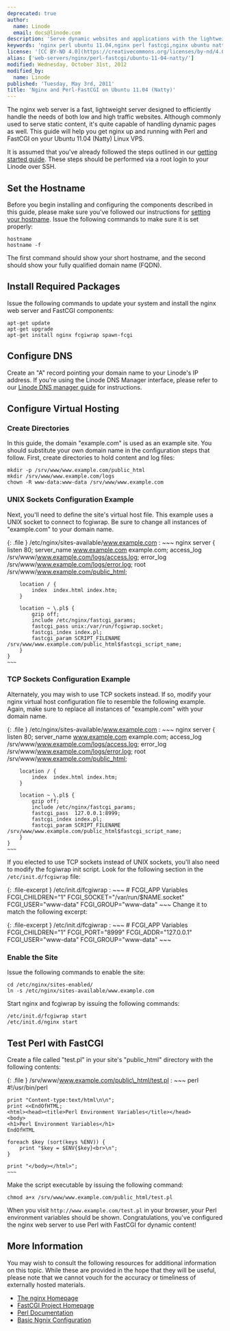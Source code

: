```yaml
---
deprecated: true
author:
  name: Linode
  email: docs@linode.com
description: 'Serve dynamic websites and applications with the lightweight nginx web server and Perl-FastCGI on Ubuntu 11.04 (Natty).'
keywords: 'nginx perl ubuntu 11.04,nginx perl fastcgi,nginx ubuntu natty,fastscgi perl,nginx ubuntu'
license: '[CC BY-ND 4.0](https://creativecommons.org/licenses/by-nd/4.0)'
alias: ['web-servers/nginx/perl-fastcgi/ubuntu-11-04-natty/']
modified: Wednesday, October 31st, 2012
modified_by:
  name: Linode
published: 'Tuesday, May 3rd, 2011'
title: 'Nginx and Perl-FastCGI on Ubuntu 11.04 (Natty)'
---
```




The nginx web server is a fast, lightweight server designed to efficiently handle the needs of both low and high traffic websites. Although commonly used to serve static content, it's quite capable of handling dynamic pages as well. This guide will help you get nginx up and running with Perl and FastCGI on your Ubuntu 11.04 (Natty) Linux VPS.

It is assumed that you've already followed the steps outlined in our [getting started guide](/docs/getting-started/). These steps should be performed via a root login to your Linode over SSH.

Set the Hostname
----------------

Before you begin installing and configuring the components described in this guide, please make sure you've followed our instructions for [setting your hostname](/docs/getting-started#sph_set-the-hostname). Issue the following commands to make sure it is set properly:

    hostname
    hostname -f

The first command should show your short hostname, and the second should show your fully qualified domain name (FQDN).

Install Required Packages
-------------------------

Issue the following commands to update your system and install the nginx web server and FastCGI components:

    apt-get update
    apt-get upgrade
    apt-get install nginx fcgiwrap spawn-fcgi

Configure DNS
-------------

Create an "A" record pointing your domain name to your Linode's IP address. If you're using the Linode DNS Manager interface, please refer to our [Linode DNS manager guide](/docs/dns-guides/configuring-dns-with-the-linode-manager) for instructions.

Configure Virtual Hosting
-------------------------

### Create Directories

In this guide, the domain "example.com" is used as an example site. You should substitute your own domain name in the configuration steps that follow. First, create directories to hold content and log files:

    mkdir -p /srv/www/www.example.com/public_html
    mkdir /srv/www/www.example.com/logs
    chown -R www-data:www-data /srv/www/www.example.com

### UNIX Sockets Configuration Example

Next, you'll need to define the site's virtual host file. This example uses a UNIX socket to connect to fcgiwrap. Be sure to change all instances of "example.com" to your domain name.

{: .file }
/etc/nginx/sites-available/www.example.com
:   ~~~ nginx
    server {
        listen   80;
        server_name www.example.com example.com;
        access_log /srv/www/www.example.com/logs/access.log;
        error_log /srv/www/www.example.com/logs/error.log;
        root   /srv/www/www.example.com/public_html;

        location / {
            index  index.html index.htm;
        }

        location ~ \.pl$ {
            gzip off;
            include /etc/nginx/fastcgi_params;
            fastcgi_pass unix:/var/run/fcgiwrap.socket;
            fastcgi_index index.pl;
            fastcgi_param SCRIPT_FILENAME /srv/www/www.example.com/public_html$fastcgi_script_name;
        }
    }
    ~~~

### TCP Sockets Configuration Example

Alternately, you may wish to use TCP sockets instead. If so, modify your nginx virtual host configuration file to resemble the following example. Again, make sure to replace all instances of "example.com" with your domain name.

{: .file }
/etc/nginx/sites-available/www.example.com
:   ~~~ nginx
    server {
        listen   80;
        server_name www.example.com example.com;
        access_log /srv/www/www.example.com/logs/access.log;
        error_log /srv/www/www.example.com/logs/error.log;
        root   /srv/www/www.example.com/public_html;

        location / {
            index  index.html index.htm;
        }

        location ~ \.pl$ {
            gzip off;
            include /etc/nginx/fastcgi_params;
            fastcgi_pass  127.0.0.1:8999;
            fastcgi_index index.pl;
            fastcgi_param SCRIPT_FILENAME /srv/www/www.example.com/public_html$fastcgi_script_name;
        }
    }
    ~~~

If you elected to use TCP sockets instead of UNIX sockets, you'll also need to modify the fcgiwrap init script. Look for the following section in the `/etc/init.d/fcgiwrap` file:

{: .file-excerpt }
/etc/init.d/fcgiwrap
:   ~~~
    # FCGI_APP Variables
    FCGI_CHILDREN="1"
    FCGI_SOCKET="/var/run/$NAME.socket"
    FCGI_USER="www-data"
    FCGI_GROUP="www-data"
    ~~~
Change it to match the following excerpt:

{: .file-excerpt }
/etc/init.d/fcgiwrap
:   ~~~
    # FCGI_APP Variables
    FCGI_CHILDREN="1"
    FCGI_PORT="8999"
    FCGI_ADDR="127.0.0.1"
    FCGI_USER="www-data"
    FCGI_GROUP="www-data"
    ~~~
### Enable the Site

Issue the following commands to enable the site:

    cd /etc/nginx/sites-enabled/
    ln -s /etc/nginx/sites-available/www.example.com

Start nginx and fcgiwrap by issuing the following commands:

    /etc/init.d/fcgiwrap start
    /etc/init.d/nginx start

Test Perl with FastCGI
----------------------

Create a file called "test.pl" in your site's "public\_html" directory with the following contents:

{: .file }
/srv/www/www.example.com/public\_html/test.pl
:   ~~~ perl
    #!/usr/bin/perl

    print "Content-type:text/html\n\n";
    print <<EndOfHTML;
    <html><head><title>Perl Environment Variables</title></head>
    <body>
    <h1>Perl Environment Variables</h1>
    EndOfHTML

    foreach $key (sort(keys %ENV)) {
        print "$key = $ENV{$key}<br>\n";
    }

    print "</body></html>";
    ~~~

Make the script executable by issuing the following command:

    chmod a+x /srv/www/www.example.com/public_html/test.pl

When you visit `http://www.example.com/test.pl` in your browser, your Perl environment variables should be shown. Congratulations, you've configured the nginx web server to use Perl with FastCGI for dynamic content!

More Information
----------------

You may wish to consult the following resources for additional information on this topic. While these are provided in the hope that they will be useful, please note that we cannot vouch for the accuracy or timeliness of externally hosted materials.

- [The nginx Homepage](http://nginx.org/)
- [FastCGI Project Homepage](http://www.fastcgi.com/)
- [Perl Documentation](http://perldoc.perl.org/)
- [Basic Ngnix Configuration](/docs/websites/nginx/basic-nginx-configuration)



